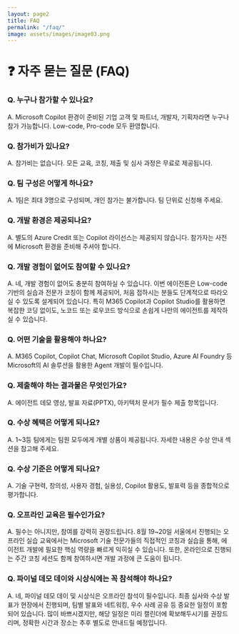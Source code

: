 ```yaml
---
layout: page2
title: FAQ
permalink: "/faq/"
image: assets/images/image03.png
---
```


# ❓ 자주 묻는 질문 (FAQ)

### Q. 누구나 참가할 수 있나요?

A. Microsoft Copilot 환경이 준비된 기업 고객 및 파트너, 개발자, 기획자라면 누구나 참가 가능합니다. Low-code, Pro-code 모두 환영합니다.

### Q. 참가비가 있나요?

A. 참가비는 없습니다. 모든 교육, 코칭, 제출 및 심사 과정은 무료로 제공됩니다.

### Q. 팀 구성은 어떻게 하나요?

A. 1팀은 최대 3명으로 구성되며, 개인 참가는 불가합니다. 팀 단위로 신청해 주세요.

### Q. 개발 환경은 제공되나요?

A. 별도의 Azure Credit 또는 Copilot 라이선스는 제공되지 않습니다. 참가자는 사전에 Microsoft 환경을 준비해 주셔야 합니다.

### Q. 개발 경험이 없어도 참여할 수 있나요?

A. 네, 개발 경험이 없어도 충분히 참여하실 수 있습니다. 이번 에이전톤은 Low-code 기반의 실습과 전문가 코칭이 함께 제공되어, 처음 접하시는 분들도 단계적으로 따라오실 수 있도록 설계되어 있습니다. 특히 M365 Copilot과 Copilot Studio를 활용하면 복잡한 코딩 없이도, 노코드 또는 로우코드 방식으로 손쉽게 나만의 에이전트를 제작하실 수 있습니다.

### Q. 어떤 기술을 활용해야 하나요?

A. M365 Copilot, Copilot Chat, Microsoft Copilot Studio, Azure AI Foundry 등 Microsoft의 AI 솔루션을 활용한 Agent 개발이 필수입니다.

### Q. 제출해야 하는 결과물은 무엇인가요?

A. 에이전트 데모 영상, 발표 자료(PPTX), 아키텍처 문서가 필수 제출 항목입니다.

### Q. 수상 혜택은 어떻게 되나요?

A. 1~3등 팀에게는 팀원 모두에게 개별 상품이 제공됩니다. 자세한 내용은 수상 안내 섹션을 참고해 주세요.

### Q. 수상 기준은 어떻게 되나요?

A. 기술 구현력, 창의성, 사용자 경험, 실용성, Copilot 활용도, 발표력 등을 종합적으로 평가합니다.

### Q. 오프라인 교육은 필수인가요?

A. 필수는 아니지만, 참여를 강력히 권장드립니다. 8월 19~20일 서울에서 진행되는 오프라인 실습 교육에서는 Microsoft 기술 전문가들의 직접적인 코칭과 실습을 통해, 에이전트 개발에 필요한 핵심 역량을 빠르게 익히실 수 있습니다. 또한, 온라인으로 진행되는 주간 코칭 세션도 함께 참여하시면 개발 과정에 큰 도움이 됩니다.

### Q. 파이널 데모 데이와 시상식에는 꼭 참석해야 하나요?

A. 네, 파이널 데모 데이 및 시상식은 오프라인 참석이 필수입니다. 최종 심사와 수상 발표가 현장에서 진행되며, 팀별 발표와 네트워킹, 우수 사례 공유 등 중요한 일정이 포함되어 있습니다. 많이 바쁘시겠지만, 해당 일정은 미리 캘린더에 확보해두시기를 권장드리며, 정확한 시간과 장소는 추후 별도로 안내드릴 예정입니다.
